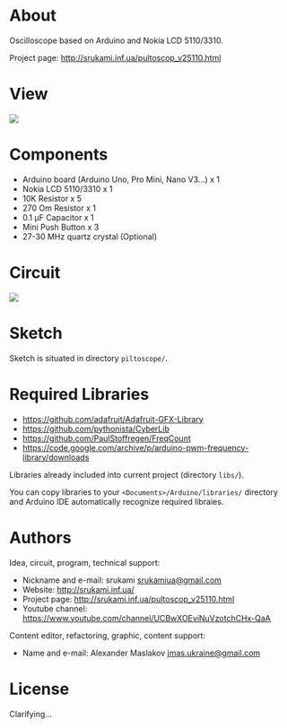 # About

Oscilloscope based on Arduino and Nokia LCD 5110/3310.

Project page: http://srukami.inf.ua/pultoscop_v25110.html

# View

<img src="https://raw.githubusercontent.com/jmas/arduino-pultoscope/master/docs/photo-1.jpg" />

# Components

* Arduino board (Arduino Uno, Pro Mini, Nano V3...) x 1
* Nokia LCD 5110/3310 x 1
* 10K Resistor x 5
* 270 Om Resistor x 1
* 0.1 µF Capacitor x 1
* Mini Push Button x 3
* 27-30 MHz quartz crystal (Optional)

# Circuit

<img src="https://raw.githubusercontent.com/jmas/arduino-pultoscope/master/docs/circuit.png" />

# Sketch

Sketch is situated in directory `piltoscope/`.

# Required Libraries

* https://github.com/adafruit/Adafruit-GFX-Library
* https://github.com/pythonista/CyberLib
* https://github.com/PaulStoffregen/FreqCount
* https://code.google.com/archive/p/arduino-pwm-frequency-library/downloads

Libraries already included into current project (directory `libs/`).

You can copy libraries to your `<Documents>/Arduino/libraries/` directory
and Arduino IDE automatically recognize required libraies.

# Authors

Idea, circuit, program, technical support:

* Nickname and e-mail: srukami <srukamiua@gmail.com>
* Website: http://srukami.inf.ua/
* Project page: http://srukami.inf.ua/pultoscop_v25110.html
* Youtube channel: https://www.youtube.com/channel/UCBwXOEviNuVzotchCHx-QaA

Content editor, refactoring, graphic, content support:

* Name and e-mail: Alexander Maslakov <jmas.ukraine@gmail.com>

# License

Clarifying...
